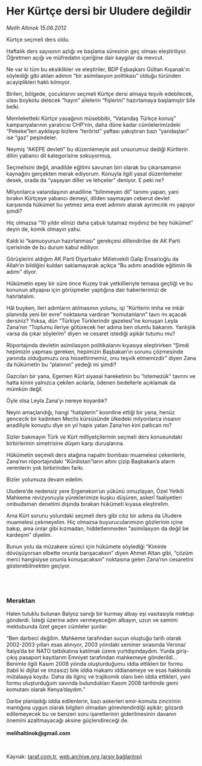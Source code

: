 # Her Kürtçe dersi bir Uludere değildir

*Melih Altınok 15.06.2012*

<div class="yazi"><p>Kürtçe seçmeli ders oldu.</p>
<p>Haftalık ders sayısının azlığı ve başlama süresinin geç olması eleştiriliyor. Öğretmen açığı ve müfredatın içeriğine dair kaygılar da mevcut.</p>
<p>Ne var ki tüm bu eksiklikler ve eleştiriler, BDP Eşbaşkanı Gültan Kışanak’ın söylediği gibi atılan adımın “bir asimilasyon politikası” olduğu türünden acayiplikleri haklı kılmıyor. </p>
<p>Birileri, bölgede, çocuklarını seçmeli Kürtçe dersi almaya teşvik edebilecek, olası boykotu delecek “hayın” ailelerin “fişlerini” hazırlamaya başlamıştır bile belki.</p>
<p>Memleketteki Kürtçe yasağının müsebbibi, “Vatandaş Türkçe konuş” kampanyalarının yaratıcısı CHP’nin, daha düne kadar cümlelerimizdeki “Pekeke”leri ayıklayıp bizlere “terörist” yaftası yakıştıran bazı “yandaşları” ise “gaz” peşindeler.</p>
<p>Neymiş “AKEPE devleti” bu düzenlemeyle asli unsurumuz dediği Kürtlerin dilini yabancı dil kategorisine sokuyormuş.</p>
<p>Seçmelisini değil, anadilde eğitimi savunan biri olarak bu çıkarsamanın kaynağını gerçekten merak ediyorum. Konuyla ilgili yasal düzenlemeler desek, orada da “yaşayan diller ve lehçeler” deniyor. E peki ne?</p>
<p>Milyonlarca vatandaşının anadiline “bilinmeyen dil” tanımı yapan, yani bırakın Kürtçeye yabancı demeyi, dilden saymayan ceberut devlet karşısında hükümet bu yetmez ama evet adımını atarak ayrımcılık mı yapıyor şimdi?</p>
<p>Hiç olmazsa “10 yıldır elinizi daha çabuk tutamaz mıydınız be hey hükümet” deyin de, komik olmayın yahu.</p>
<p>Kaldı ki “kamuoyunun hazırlanması” gerekçesi dillendirilse de AK Parti içerisinde de bu durum kabul ediliyor. </p>
<p>Görüşlerini aldığım AK Parti Diyarbakır Milletvekili Galip Ensarioğlu da Allah’ın bildiğini kuldan saklamayarak açıkça “Bu adımı anadilde eğitimin ilk adımı” diyor.</p>
<p>Hükümetin epey bir süre önce Kuzey Irak yetkilileriyle temasa geçtiği ve bu konunun altyapısı için görüşmeler yaptığına dair haberlerimizi de hatırlatalım.</p>
<p>Hâl buyken, ileri adımların atılmasının yolunu, işi “Kürtlerin imha ve inkâr planında yeni bir evre” noktasına vardıran “komutanların” tavrı mı açacak dersiniz? Yoksa, dün “Türkiye Türklerindir gazetesi”ne konuşan Leyla Zana’nın “Toplumu ileriye götürecek her adıma ben olumlu bakarım. Yanlışlık varsa da çıkar söylerim” diyen ve cesaret istediği aşikâr tutumu mu?</p>
<p>Röportajında devletin asimilasyon politikalarını kıyasıya eleştirirken “Şimdi hepimizin yapması gereken, hepimizin Başbakan’ın sorunu çözmesinde yanında olduğumuzu ona hissettirmemiz, onu teşvik etmemizdir” diyen Zana da hükümetin bu “planının” yedeği mi şimdi?</p>
<p>Gazcıları bir yana, Egemen Kürt siyasal hareketinin bu “istemezük” tavrını ve hatta kinini yalnızca çekilen acılarla, ödenen bedellerle açıklamak da mümkün değil.</p>
<p>Öyle olsa Leyla Zana’yı nereye koyardık?</p>
<p>Neyin amaçlandığı, hangi “hatiplerin” koordine ettiği bir yana, henüz gencecik bir kadınken Meclis kürsüsünde ülkedeki milyonlarca insanın anadiliyle konuştu diye on yıl hapis yatan Zana’nın kini patlıcan mı?</p>
<p>Sizler bakmayın Türk ve Kürt milliyetçilerinin seçmeli ders konusundaki birbirlerinin simetrisine düşen karşı duruşlarına.</p>
<p>Hükümetin seçmeli ders atağına napalm bombası muamelesi çekenlerle, Zana’nın röportajındaki “Kürdistan”ların altını çizip Başbakan’a alarm verenlerin yok birbirinden farkı.</p>
<p>Bizler yolumuza devam edelim. </p>
<p>Uludere’de nedensiz yere Ergenekon’un yükünü omuzlayan, Özel Yetkili Mahkeme revizyonuyla yüreklerimize kuşku düşüren, askerî faaliyetleri ombudsman denetimi dışında bırakan hükümeti kıyasa eleştirelim. </p>
<p>Ama Kürt sorunu yolundaki seçmeli ders gibi cılız bir adıma da Uludere muamelesi çekmeyelim. Hiç olmazsa buyurucularımızın gözlerinin içine bakıp, ama onlar gibi kızmadan, hiddetlenmeden “asimilasyon da değil be kardeşim” diyelim.</p>
<p>Bunun yolu da müzakere süreci için hükümete söylediği “Kiminle dövüşüyorsan elbette onunla barışacaksın” diyen Ahmet Altan gibi, “çözüm merci hangisiyse onunla konuşacaksın” noktasına gelen Zana’nın cesaretini gösterebilmekten geçiyor.</p>
<p>      </p>
<h3><br/>Meraktan</h3>
<p>Halen tutuklu bulunan Balyoz sanığı bir kurmay albay eşi vasıtasıyla mektup gönderdi. İsteği üzerine adını vermeyeceğim albayın, uzun ve samimi mektubunda özet geçen cümleler şunlar: </p>
<p>“Ben darbeci değilim. Mahkeme tarafından suçun oluştuğu tarih olarak 2002-2003 yılları esas alınıyor, 2003 yılındaki seminer sırasında Verona/ İtalya’da bir NATO tatbikatına katılmak üzere yurtdışındaydım. Yurda giriş-çıkış pasaport kayıtlarım Emniyet tarafından mahkemeye gönderildi... Benimle ilgili Kasım 2008 yılında oluşturduğumu iddia ettikleri bir formu (tabii ki dijital ve imzasız) bile iddia makamı iddianameye ve esas hakkında mütalaaya koydu. Daha da ilginç ve trajikomik olanı ben iddia ettikleri, yani formu oluşturduğum savında bulundukları Kasım 2008 tarihinde gemi komutanı olarak Kenya’daydım.”</p>
<p>Darbe planladığı iddia edilenlerin, bazı askerleri emir-komuta zincirinin mantığına uygun olarak bilgileri olmadan görevlendirdiği aşikâr; gözardı edilemeyecek bu ve benzeri soru işaretlerinin giderilmesinin davanın önemini azaltmayacağı aksine güçlendireceği de.<br/><br/><b>melihaltinok@gmail.com</b></p>
<p><b> </b></p>
</div>

Kaynak: [taraf.com.tr](http://www.taraf.com.tr/melih-altinok/makale-her-kurtce-dersi-bir-uludere-degildir.htm), [web.archive.org (arşiv bağlantısı)](http://web.archive.org/web/20131115013130/http://www.taraf.com.tr/melih-altinok/makale-her-kurtce-dersi-bir-uludere-degildir.htm)
